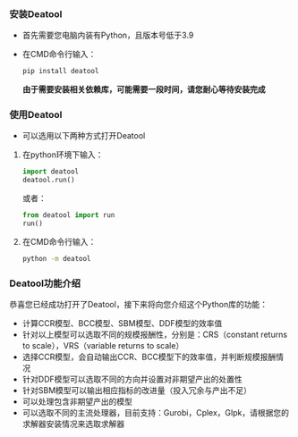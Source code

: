### 安装Deatool
- 首先需要您电脑内装有Python，且版本号低于3.9
- 在CMD命令行输入：

    ```cmd
    pip install deatool
    ```
    **由于需要安装相关依赖库，可能需要一段时间，请您耐心等待安装完成**

### 使用Deatool
- 可以选用以下两种方式打开Deatool
1. 在python环境下输入：

    ```python
    import deatool
    deatool.run()
    ```
    或者：
    ```python
    from deatool import run
    run()
    ```
2. 在CMD命令行输入：

    ```cmd
    python -m deatool
    ```

### Deatool功能介绍
恭喜您已经成功打开了Deatool，接下来将向您介绍这个Python库的功能：
- 计算CCR模型、BCC模型、SBM模型、DDF模型的效率值
- 针对以上模型可以选取不同的规模报酬性，分别是：CRS（constant returns to scale），VRS（variable returns to scale）
- 选择CCR模型，会自动输出CCR、BCC模型下的效率值，并判断规模报酬情况
- 针对DDF模型可以选取不同的方向并设置对非期望产出的处置性
- 针对SBM模型可以输出相应指标的改进量（投入冗余与产出不足）
- 可以处理包含非期望产出的模型
- 可以选取不同的主流处理器，目前支持：Gurobi，Cplex，Glpk，请根据您的求解器安装情况来选取求解器